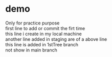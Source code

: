 # demo
Only for practice purpose <br>
 first line to add or commit the firt time <br>
 this line i create in my local machine <br>
 another line added in staging are of a above line <br>
 this line is added in 1stTree branch <br>
 not show in main branch